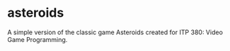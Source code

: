 asteroids
=========

A simple version of the classic game Asteroids created for ITP 380: Video Game Programming.

